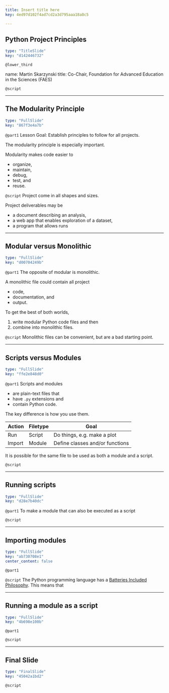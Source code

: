 ```yaml
---
title: Insert title here
key: 4ed97d102f4ad7cd2a3d795aaa18a8c5

---
```

## Python Project Principles

```yaml
type: "TitleSlide"
key: "d142446732"
```

`@lower_third`

name: Martin Skarzynski
title: Co-Chair, Foundation for Advanced Education in the Sciences (FAES)


`@script`



---
## The Modularity Principle

```yaml
type: "FullSlide"
key: "867f3e4a7b"
```

`@part1`
Lesson Goal: Establish principles to follow for all projects.

The modularity principle is especially important.

Modularity makes code easier to 
- organize, 
- maintain, 
- debug,
- test, and
- reuse.


`@script`
Project come in all shapes and sizes.

Project deliverables may be
- a document describing an analysis,
- a web app that enables exploration of a dataset,
- a program that allows runs


---
## Modular versus Monolithic

```yaml
type: "FullSlide"
key: "d00704249b"
```

`@part1`
The opposite of modular is monolithic.

A monolithic file could contain all project
- code,
- documentation, and
- output.

To get the best of both worlds,
1. write modular Python code files and then
2. combine into monolithic files.


`@script`
Monolithic files can be convenient, but are a bad starting point.


---
## Scripts versus Modules

```yaml
type: "FullSlide"
key: "ffe2e848d0"
```

`@part1`
Scripts and modules 
- are plain-text files that
- have `.py` extensions and
- contain Python code.

The key difference is how you use them.

| Action | Filetype | Goal                            |
|--------|----------|---------------------------------|
| Run    | Script   | Do things, e.g. make a plot     |
| Import | Module   | Define classes and/or functions |

It is possible for the same file to be used as both a module and a script.


`@script`



---
## Running scripts

```yaml
type: "FullSlide"
key: "d28e7b40dc"
```

`@part1`
To make a module that can also be executed as a script


`@script`



---
## Importing modules

```yaml
type: "FullSlide"
key: "ab730708e1"
center_content: false
```

`@part1`



`@script`
The Python programming language has a [Batteries Included Philosophy](https://www.python.org/dev/peps/pep-0206/#batteries-included-philosophy). This means that


---
## Running a module as a script

```yaml
type: "FullSlide"
key: "4b698e100b"
```

`@part1`



`@script`



---
## Final Slide

```yaml
type: "FinalSlide"
key: "45042a1bd2"
```

`@script`


